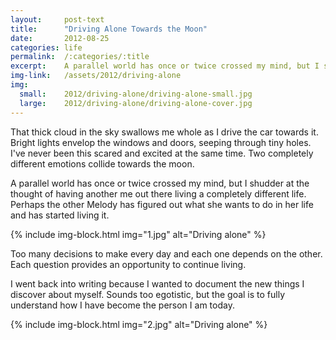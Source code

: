 ```yaml
---
layout:     post-text
title:      "Driving Alone Towards the Moon"
date:       2012-08-25
categories: life
permalink:  /:categories/:title
excerpt:    A parallel world has once or twice crossed my mind, but I shudder at the thought of having another me out there.
img-link:   /assets/2012/driving-alone
img:
  small:    2012/driving-alone/driving-alone-small.jpg
  large:    2012/driving-alone/driving-alone-cover.jpg
---
```

That thick cloud in the sky swallows me whole as I drive the car towards it. Bright lights envelop the windows and doors, seeping through tiny holes. I've never been this scared and excited at the same time. Two completely different emotions collide towards the moon.

A parallel world has once or twice crossed my mind, but I shudder at the thought of having another me out there living a completely different life. Perhaps the other Melody has figured out what she wants to do in her life and has started living it.

{% include img-block.html img="1.jpg" alt="Driving alone" %}

Too many decisions to make every day and each one depends on the other. Each question provides an opportunity to continue living.

I went back into writing because I wanted to document the new things I discover about myself. Sounds too egotistic, but the goal is to fully understand how I have become the person I am today.

{% include img-block.html img="2.jpg" alt="Driving alone" %}
